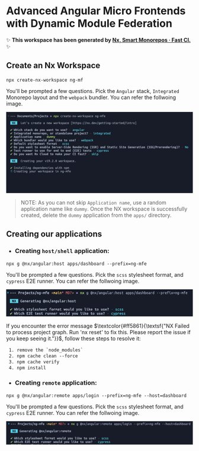 # Advanced Angular Micro Frontends with Dynamic Module Federation

✨ **This workspace has been generated by [Nx, Smart Monorepos · Fast CI.](https://nx.dev/recipes/angular/dynamic-module-federation-with-angular)** ✨

## Create an Nx Workspace

```shell
npx create-nx-workspace ng-mf
```

You'll be prompted a few questions. Pick the `Angular` stack, `Integrated` Monorepo layout and the `webpack` bundler. You can refer the follwoing image.

![Commit email](images/img.png)

> NOTE: As you can not skip `Application name`, use a random application name like `dummy`. Once the NX workspace is successfully created, delete the `dummy` application from the `apps/` directory.

## Creating our applications

- ### Creating `host/shell` application:

```shell
npx g @nx/angular:host apps/dashboard --prefix=ng-mfe
```

You'll be prompted a few questions. Pick the `scss` stylesheet format, and `cypress` E2E runner. You can refer the follwoing image.

![Commit email](images/img-1.png)

If you encounter the error message $\textcolor{#ff5861}{\textsf{"NX Failed to process project graph. Run 'nx reset' to fix this. Please report the issue if you keep seeing it."}}$, follow these steps to resolve it:

```shell
 1. remove the `node_modules`
 2. npm cache clean --force
 3. npm cache verify
 4. npm install
```

- ### Creating `remote` application:

```shell
npx g @nx/angular:remote apps/login --prefix=ng-mfe --host=dashboard
```

You'll be prompted a few questions. Pick the `scss` stylesheet format, and `cypress` E2E runner. You can refer the follwoing image.

![Commit email](images/img-2.png)
